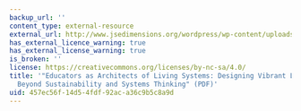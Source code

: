 ```yaml
---
backup_url: ''
content_type: external-resource
external_url: http://www.jsedimensions.org/wordpress/wp-content/uploads/2011/03/Widhalm2011.pdf
has_external_licence_warning: true
has_external_license_warning: true
is_broken: ''
license: https://creativecommons.org/licenses/by-nc-sa/4.0/
title: '"Educators as Architects of Living Systems: Designing Vibrant Learning Experiences
  Beyond Sustainability and Systems Thinking" (PDF)'
uid: 457ec56f-14d5-4fdf-92ac-a36c9b5c8a9d
---
```

